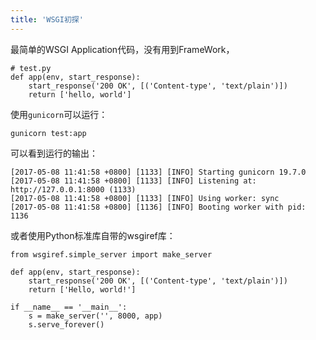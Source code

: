 ```yaml
---
title: 'WSGI初探'
---
```


最简单的WSGI Application代码，没有用到FrameWork，

    # test.py
    def app(env, start_response):
        start_response('200 OK', [('Content-type', 'text/plain')])
        return ['hello, world']

使用`gunicorn`可以运行：

    gunicorn test:app

可以看到运行的输出：

    [2017-05-08 11:41:58 +0800] [1133] [INFO] Starting gunicorn 19.7.0
    [2017-05-08 11:41:58 +0800] [1133] [INFO] Listening at: http://127.0.0.1:8000 (1133)
    [2017-05-08 11:41:58 +0800] [1133] [INFO] Using worker: sync
    [2017-05-08 11:41:58 +0800] [1136] [INFO] Booting worker with pid: 1136

或者使用Python标准库自带的wsgiref库：

    from wsgiref.simple_server import make_server

    def app(env, start_response):
        start_response('200 OK', [('Content-type', 'text/plain')])
        return ['Hello, world!']

    if __name__ == '__main__':
        s = make_server('', 8000, app)
        s.serve_forever()

